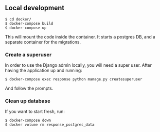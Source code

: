 ## Local development


```
$ cd docker/
$ docker-compose build
$ docker-compose up
``` 

This will mount the code inside the container.
It starts a postgres DB, and a separate container for the migrations.

### Create a superuser
In order to use the Django admin locally, you will need a super user.
After having the application up and running:
```
$ docker-compose exec response python manage.py createsuperuser
```
And follow the prompts.


### Clean up database
If you want to start fresh, run:
```
$ docker-compose down
$ docker volume rm response_postgres_data
```

